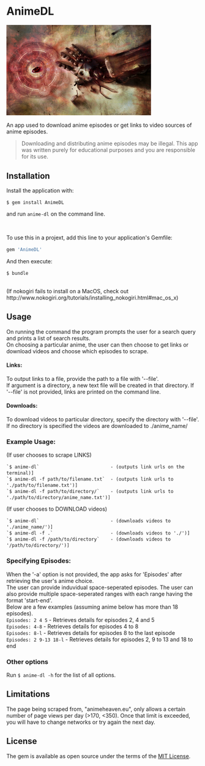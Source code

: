# AnimeDL

<p align='center' style="width: 75%">
<img src='https://github.com/anirudhsundar98/AnimeDL/raw/master/fmab_anime_dl.jpg' alt='FMAB Stone'>
</p>

An app used to download anime episodes or get links to video sources of anime episodes.

> Downloading and distributing anime episodes may be illegal. This app was written purely for educational purposes and you are responsible for its use.

## Installation

Install the application with:

    $ gem install AnimeDL

and run `anime-dl` on the command line.  

<br>

To use this in a projext, add this line to your application's Gemfile:
```ruby
gem 'AnimeDL'
```

And then execute:

    $ bundle

<br>
(If nokogiri fails to install on a MacOS, check out http://www.nokogiri.org/tutorials/installing_nokogiri.html#mac_os_x)  


## Usage

On running the command the program prompts the user for a search query and prints a list of search results.  
On choosing a particular anime, the user can then choose to get links or download videos and choose which episodes to scrape.


#### Links:
 To output links to a file, provide the path to a file with '--file'.  
 If argument is a directory, a new text file will be created in that directory.
 If '--file' is not provided, links are printed on the command line.

#### Downloads: 
 To download videos to particular directory, specify the directory with '--file'.  
 If no directory is specified the videos are downloaded to ./anime_name/

### Example Usage:
  (If user chooses to scrape LINKS)  

    `$ anime-dl`                          - (outputs link urls on the terminal)]  
    `$ anime-dl -f path/to/filename.txt`  - (outputs link urls to './path/to/filename.txt')]  
    `$ anime-dl -f path/to/directory/`    - (outputs link urls to './path/to/directory/anime_name.txt')]  

  (If user chooses to DOWNLOAD videos)  

    `$ anime-dl`                          - (downloads videos to './anime_name/')]  
    `$ anime-dl -f .`                     - (downloads videos to './')]  
    `$ anime-dl -f /path/to/directory`    - (downloads videos to '/path/to/directory/')]


### Specifying Episodes: 
When the '-a' option is not provided, the app asks for 'Episodes' after retrieving the user's anime choice.  
The user can provide induvidual space-seperated episodes.
The user can also provide multiple space-seperated ranges with each range having the format 'start-end'.  
Below are a few examples (assuming anime below has more than 18 episodes).  
    `Episodes: 2 4 5` - Retrieves details for episodes 2, 4 and 5  
    `Episodes: 4-8` - Retrieves details for episodes 4 to 8  
    `Episodes: 8-l` - Retrieves details for episodes 8 to the last episode  
    `Episodes: 2 9-13 18-l` - Retrieves details for episodes 2, 9 to 13 and 18 to end 

### Other options
Run `$ anime-dl -h` for the list of all options. 

## Limitations
The page being scraped from, "animeheaven.eu", only allows a certain number of page views per day (>170, <350).
Once that limit is exceeded, you will have to change networks or try again the next day.


## License

The gem is available as open source under the terms of the [MIT License](http://opensource.org/licenses/MIT).
